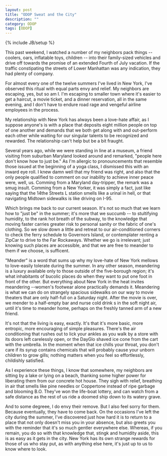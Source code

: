 ```yaml
---
layout: post
title: "ODOP Sweat and the City"
description: ""
category: ODOP
tags: [ODOP]
---
```

{% include JB/setup %}

This past weekend, I watched a number of my neighbors pack things -- coolers, oars, inflatable toys, children -- into their family-sized vehicles and drive off towards the promise of an extended Fourth of July vacation. If the traffic constipating the streets of Lower Manhattan was any indication, they had plenty of company.

For almost every one of the twelve summers I've lived in New York, I've observed this ritual with equal parts envy and relief. My neighbors are escaping, yes, but so am I. I'm escaping to smaller town where it's easier to get a haircut, a movie ticket, and a dinner reservation, all in the same evening, and I don't have to endure road rage and vengeful airline employees in the process.

My relationship with New York has always been a love-hate affair, as I suppose anyone's is with a place that deposits eight million people on top of one another and demands that we both get along with and out-perform each other while waiting for our singular talents to be recognized and rewarded. The relationship can't help but be a bit fraught.

Several years ago, while we were standing in line at a museum, a friend visiting from suburban Maryland looked around and remarked, "people here don't know how to just be." As I'm allergic to pronouncements that resemble those issued at the beginning of a yoga class, I dismissed this with an inward eye roll. I knew damn well that my friend was right, and also that the only people qualified to comment on our inability to achieve inner peace were, well, us. Comming from a Maryland day-tripper, the remark was a smug insult. Comming from a New Yorker, it was simply a fact, just like saying that the 14the Streets L station smells like a urinal in hell, or that navigating Midtown sidewalks is like driving on I-95.

Which brings me back to our current season. It's not so much that we learn how to "just be" in the summer; it's more that we succumb -- to stultifying humidity, to the rank hot breath of the subway, to the knowledge that moving faster carries greater risk to personal sanity or the fabric of one's clothing. So we slow down a little and retreat to our air-conditioned corners to check the ferry schedule to Governors Island, or contemplater renting a ZipCar to drive to the Far Rockaways. Whether we go is irrelevant; just knowing such places are accessible, and that we are free to meander to them if we choose, is sufficent.

"Meander" is a word that sums up why my love-hate of New York mellows to love-easily tolerate during the summer. In any other season, meandering is a luxury available only to those outside of the five-borough region; it's what inhabitants of bucolic places do when they want to put one foot in front of the other. But everything about New York in the heat invites meandering --women's footwear alone practically demands it. Meandering is what we can do on strangely spacious sidewalks on our way to movie theaters that are only half-full on a Saturday night. After the movie is over, we mender to a half-empty bar and nurse cold drink s in the soft night air, until it's time to meander home, perhaps on the freshly tanned arm of a new friend.

It's not that the living is easy, exactly. It's that it's more basic, more entropic, more encouraging of simple pleasures. There's the air conditioning that rushes out to lick your ankles as you walk by a store with its doors left carelessly open, or the DayGlo shaved ice cone from the cart with the umbrella. In the moment when that ice chills your throat, you don't care if its syrup contains chemicals that will probably cause your unborn children to grow gills; nothing matters when you feel so effortlessly, childishly satisfied.

As I experience these things, I know that somewhere, my neighbors are sitting by a lake or lying on a beach, thanking some higher power for liberating them from our concrete hot house. They sigh with relief, breathing in air that smells like pine needles or Coppertone instead of ripe garbage and blooming B.O. They've won the life-boat lottery, and can watch from a safe distance as the rest of us ride a doomed ship down to its watery grave.

And to some degreee, I do envy their remove. But I also feel sorry for them. Because eventually, they have to come back. On the occasions I've left the city during the summer, I've discovered just how hard it is to return to a place that not only doesn't miss you in your absence, but also greets you with the reminder that it's so much gentler everywhere else. Whereas, if you remain, you do so with that knowledge that, stingk and humidity aside, this is as easy as it gets in the city. New York has its own strange rewards for those of us who stay put, as with anything else here, it's just up to us to know where to look.
